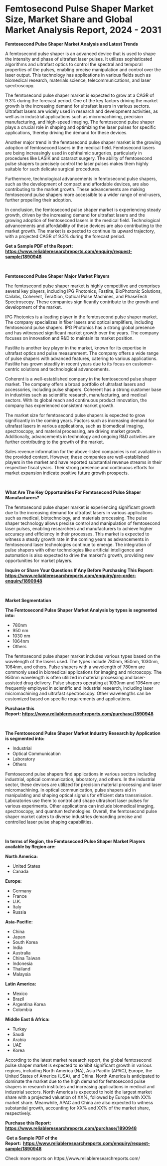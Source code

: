 <p><h1>Femtosecond Pulse Shaper Market Size, Market Share and Global Market Analysis Report, 2024 - 2031</h1></p><p><strong>Femtosecond Pulse Shaper Market Analysis and Latest Trends</strong></p>
<p><p>A femtosecond pulse shaper is an advanced device that is used to shape the intensity and phase of ultrafast laser pulses. It utilizes sophisticated algorithms and ultrafast optics to control the spectral and temporal properties of the pulses, enabling precise manipulation and control over the laser output. This technology has applications in various fields such as biomedical research, materials science, telecommunications, and laser spectroscopy.</p><p>The femtosecond pulse shaper market is expected to grow at a CAGR of 9.3% during the forecast period. One of the key factors driving the market growth is the increasing demand for ultrafast lasers in various sectors. Ultrafast lasers are widely used in research and development activities, as well as in industrial applications such as micromachining, precision manufacturing, and high-speed imaging. The femtosecond pulse shaper plays a crucial role in shaping and optimizing the laser pulses for specific applications, thereby driving the demand for these devices.</p><p>Another major trend in the femtosecond pulse shaper market is the growing adoption of femtosecond lasers in the medical field. Femtosecond lasers are being increasingly used in ophthalmic surgeries, particularly in procedures like LASIK and cataract surgery. The ability of femtosecond pulse shapers to precisely control the laser pulses makes them highly suitable for such delicate surgical procedures.</p><p>Furthermore, technological advancements in femtosecond pulse shapers, such as the development of compact and affordable devices, are also contributing to the market growth. These advancements are making femtosecond pulse shapers more accessible to a wider range of end-users, further propelling their adoption.</p><p>In conclusion, the femtosecond pulse shaper market is experiencing steady growth, driven by the increasing demand for ultrafast lasers and the growing adoption of femtosecond lasers in the medical field. Technological advancements and affordability of these devices are also contributing to the market growth. The market is expected to continue its upward trajectory, with a projected CAGR of 9.3% during the forecast period.</p></p>
<p><strong>Get a Sample PDF of the Report:&nbsp; <a href="https://www.reliableresearchreports.com/enquiry/request-sample/1890948">https://www.reliableresearchreports.com/enquiry/request-sample/1890948</a></strong></p>
<p>&nbsp;</p>
<p><strong>Femtosecond Pulse Shaper Major Market Players</strong></p>
<p><p>The femtosecond pulse shaper market is highly competitive and comprises several key players, including IPG Photonics, Fastlite, BioPhotonic Solutions, Cailabs, Coherent, TeraXion, Optical Pulse Machines, and PhaseTech Spectroscopy. These companies significantly contribute to the growth and development of the market.</p><p>IPG Photonics is a leading player in the femtosecond pulse shaper market. The company specializes in fiber lasers and optical amplifiers, including femtosecond pulse shapers. IPG Photonics has a strong global presence and has witnessed significant market growth over the years. The company focuses on innovation and R&D to maintain its market position.</p><p>Fastlite is another key player in the market, known for its expertise in ultrafast optics and pulse measurement. The company offers a wide range of pulse shapers with advanced features, catering to various applications. Fastlite has grown steadily in recent years due to its focus on customer-centric solutions and technological advancements.</p><p>Coherent is a well-established company in the femtosecond pulse shaper market. The company offers a broad portfolio of ultrafast lasers and accessories, including pulse shapers. Coherent has a strong customer base in industries such as scientific research, manufacturing, and medical sectors. With its global reach and continuous product innovation, the company has experienced consistent market growth.</p><p>The market size for femtosecond pulse shapers is expected to grow significantly in the coming years. Factors such as increasing demand for ultrafast lasers in various applications, such as biomedical imaging, spectroscopy, and material processing, are driving market growth. Additionally, advancements in technology and ongoing R&D activities are further contributing to the growth of the market.</p><p>Sales revenue information for the above-listed companies is not available in the provided context. However, these companies are well-established players in the market and have reported substantial revenue streams in their respective fiscal years. Their strong presence and continuous efforts for market expansion indicate positive future growth prospects.</p></p>
<p>&nbsp;</p>
<p><strong>What Are The Key Opportunities For Femtosecond Pulse Shaper Manufacturers?</strong></p>
<p><p>The femtosecond pulse shaper market is experiencing significant growth due to the increasing demand for ultrafast lasers in various applications such as medical, biotechnology, and materials processing. The pulse shaper technology allows precise control and manipulation of femtosecond laser pulses, enabling researchers and manufacturers to achieve higher accuracy and efficiency in their processes. This market is expected to witness a steady growth rate in the coming years as advancements in femtosecond laser technologies continue to emerge. The integration of pulse shapers with other technologies like artificial intelligence and automation is also expected to drive the market's growth, providing new opportunities for market players.</p></p>
<p><strong>Inquire or Share Your Questions If Any Before Purchasing This Report: <a href="https://www.reliableresearchreports.com/enquiry/pre-order-enquiry/1890948">https://www.reliableresearchreports.com/enquiry/pre-order-enquiry/1890948</a></strong></p>
<p>&nbsp;</p>
<p><strong>Market Segmentation</strong></p>
<p><strong>The Femtosecond Pulse Shaper Market Analysis by types is segmented into:</strong></p>
<p><ul><li>780nm</li><li>950 nm</li><li>1030 nm</li><li>1064nm</li><li>Others</li></ul></p>
<p><p>The femtosecond pulse shaper market includes various types based on the wavelength of the lasers used. The types include 780nm, 950nm, 1030nm, 1064nm, and others. Pulse shapers with a wavelength of 780nm are commonly used in biomedical applications for imaging and microscopy. The 950nm wavelength is often utilized in material processing and laser-assisted drug delivery. Pulse shapers operating at 1030nm and 1064nm are frequently employed in scientific and industrial research, including laser micromachining and ultrafast spectroscopy. Other wavelengths can be customized based on specific requirements and applications.</p></p>
<p><strong>Purchase this Report:&nbsp;<a href="https://www.reliableresearchreports.com/purchase/1890948">https://www.reliableresearchreports.com/purchase/1890948</a></strong></p>
<p>&nbsp;</p>
<p><strong>The Femtosecond Pulse Shaper Market Industry Research by Application is segmented into:</strong></p>
<p><ul><li>Industrial</li><li>Optical Communication</li><li>Laboratory</li><li>Others</li></ul></p>
<p><p>Femtosecond pulse shapers find applications in various sectors including industrial, optical communication, laboratory, and others. In the industrial sector, these devices are utilized for precision material processing and laser micromachining. In optical communication, pulse shapers aid in manipulating and shaping optical signals for efficient data transmission. Laboratories use them to control and shape ultrashort laser pulses for various experiments. Other applications can include biomedical imaging, spectroscopy, and quantum technologies. Overall, the femtosecond pulse shaper market caters to diverse industries demanding precise and controlled laser pulse shaping capabilities.</p></p>
<p>&nbsp;</p>
<p><strong>In terms of Region, the Femtosecond Pulse Shaper Market Players available by Region are:</strong></p>
<p>
    <p> <strong> North America: </strong>
        <ul>
            <li>United States</li>
            <li>Canada</li>
        </ul>
        </p> 
    <p> <strong> Europe: </strong>
        <ul>
            <li>Germany</li>
            <li>France</li>
            <li>U.K.</li>
            <li>Italy</li>
            <li>Russia</li>
        </ul>
        </p> 
    <p> <strong> Asia-Pacific: </strong>
        <ul>
            <li>China</li>
            <li>Japan</li>
            <li>South Korea</li>
            <li>India</li>
            <li>Australia</li>
            <li>China Taiwan</li>
            <li>Indonesia</li>
            <li>Thailand</li>
            <li>Malaysia</li>
        </ul>
        </p> 
    <p> <strong> Latin America: </strong>
        <ul>
            <li>Mexico</li>
            <li>Brazil</li>
            <li>Argentina Korea</li>
            <li>Colombia</li>
        </ul>
        </p> 
    <p> <strong> Middle East & Africa: </strong>
        <ul>
            <li>Turkey</li>
            <li>Saudi</li>
            <li>Arabia</li>
            <li>UAE</li>
            <li>Korea</li>
        </ul>
    </p>
    </p>
<p><p>According to the latest market research report, the global femtosecond pulse shaper market is expected to exhibit significant growth in various regions, including North America (NA), Asia Pacific (APAC), Europe, the United States of America (USA), and China. North America is anticipated to dominate the market due to the high demand for femtosecond pulse shapers in research institutes and increasing applications in medical and industrial sectors. North America is expected to hold the largest market share with a projected valuation of XX%, followed by Europe with XX% market share. Meanwhile, APAC and China are also expected to witness substantial growth, accounting for XX% and XX% of the market share, respectively.</p></p>
<p><strong>Purchase this Report: <a href="https://www.reliableresearchreports.com/purchase/1890948">https://www.reliableresearchreports.com/purchase/1890948</a></strong></p>
<p>&nbsp;<strong>Get a Sample PDF of the Report:&nbsp;&nbsp;<a href="https://www.reliableresearchreports.com/enquiry/request-sample/1890948">https://www.reliableresearchreports.com/enquiry/request-sample/1890948</a></strong></p>
<p><strong></strong></p>
<p>Check more reports on https://www.reliableresearchreports.com/</p>